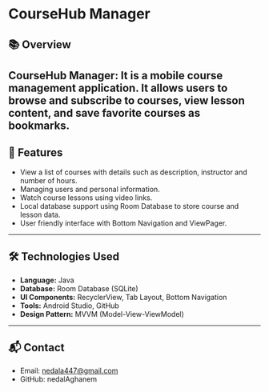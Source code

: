 # CourseHub Manager

## 📚 Overview
CourseHub Manager: It is a mobile course management application. It allows users to browse and subscribe to courses, view lesson content, and save favorite courses as bookmarks.
-----

## 🚀 Features 
- View a list of courses with details such as description, instructor and number of hours.
- Managing users and personal information.
- Watch course lessons using video links.
- Local database support using Room Database to store course and lesson data.
- User friendly interface with Bottom Navigation and ViewPager.

-----

## 🛠️ Technologies Used
- **Language:** Java
- **Database:** Room Database (SQLite)
- **UI Components:** RecyclerView, Tab Layout, Bottom Navigation
- **Tools:** Android Studio, GitHub
- **Design Pattern:** MVVM (Model-View-ViewModel)

-----

## 📬 Contact
- Email: nedala447@gmail.com
- GitHub: nedalAghanem
